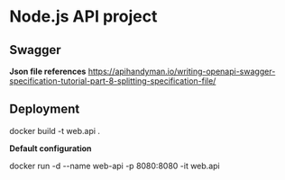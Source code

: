 # Node.js API project

## Swagger

**Json file references**
https://apihandyman.io/writing-openapi-swagger-specification-tutorial-part-8-splitting-specification-file/

## Deployment
docker build -t web.api .

**Default configuration**

docker run -d --name web-api -p 8080:8080 -it web.api

